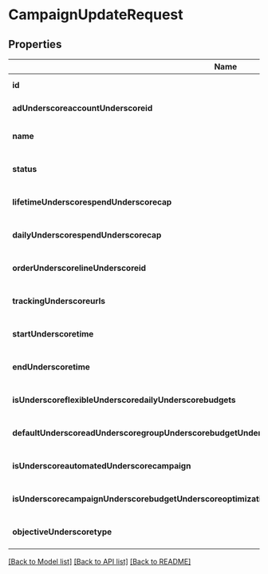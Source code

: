 # CampaignUpdateRequest

## Properties
Name | Type | Description | Notes
------------ | ------------- | ------------- | -------------
**id** | **string** |  | [default to null]
**adUnderscoreaccountUnderscoreid** | **string** |  | [default to null]
**name** | **string** |  | [optional] [default to null]
**status** | [**EntityStatus**](EntityStatus.md) |  | [optional] [default to null]
**lifetimeUnderscorespendUnderscorecap** | **integer** |  | [optional] [default to null]
**dailyUnderscorespendUnderscorecap** | **integer** |  | [optional] [default to null]
**orderUnderscorelineUnderscoreid** | **string** |  | [optional] [default to null]
**trackingUnderscoreurls** | [**TrackingUrls**](TrackingUrls.md) |  | [optional] [default to null]
**startUnderscoretime** | **integer** |  | [optional] [default to null]
**endUnderscoretime** | **integer** |  | [optional] [default to null]
**isUnderscoreflexibleUnderscoredailyUnderscorebudgets** | **boolean** |  | [optional] [default to null]
**defaultUnderscoreadUnderscoregroupUnderscorebudgetUnderscoreinUnderscoremicroUnderscorecurrency** | **integer** |  | [optional] [default to null]
**isUnderscoreautomatedUnderscorecampaign** | **boolean** |  | [optional] [default to null]
**isUnderscorecampaignUnderscorebudgetUnderscoreoptimization** | **boolean** |  | [optional] [default to null]
**objectiveUnderscoretype** | [**ObjectiveType**](ObjectiveType.md) |  | [optional] [default to null]

[[Back to Model list]](../README.md#documentation-for-models) [[Back to API list]](../README.md#documentation-for-api-endpoints) [[Back to README]](../README.md)


